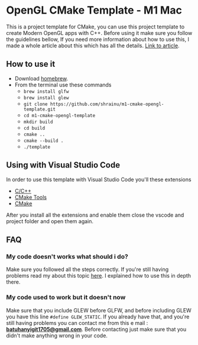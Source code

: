 # OpenGL CMake Template - M1 Mac

This is a project template for CMake, you can use this project template to create Modern OpenGL apps with C++. Before using it make sure you follow the guidelines bellow, If you need more information about how to use this, I made a whole article about this which has all the details. [Link to article](https://shrainu.github.io/posts/openGLonM1mac.html).

## How to use it

 - Download [homebrew](https://brew.sh/).
 - From the terminal use these commands
	 - `brew install glfw`
	 - `brew install glew`
     - `git clone https://github.com/shrainu/m1-cmake-opengl-template.git`
	 - `cd m1-cmake-opengl-template`
	 - `mkdir build`
	 - `cd build`
	 - `cmake ..`
	 - `cmake --build .`
	 - `./template`

## Using with Visual Studio Code

 In order to use this template with Visual Studio Code you'll these extensions
 - [C/C++](https://marketplace.visualstudio.com/items?itemName=ms-vscode.cpptools)
 - [CMake Tools](https://marketplace.visualstudio.com/items?itemName=ms-vscode.cmake-tools)
 - [CMake](https://marketplace.visualstudio.com/items?itemName=twxs.cmake)
 
 After you install all the extensions and enable them close the vscode and project folder and open them again.

## FAQ

### My code doesn't works what should i do?

Make sure you followed all the steps correctly. If you're still having problems read my about this topic [here](https://shrainu.github.io/posts/openGLonM1mac.html). I explained how to use this in depth there.

### My code used to work but it doesn't now

Make sure that you include GLEW before GLFW, and before including GLEW you have this line `#define GLEW_STATIC`. If you already have that, and you're still having problems you can contact me from this e mail : **batuhanyigit1705@gmail.com**. Before contacting just make sure that you didn't make anything wrong in your code.
